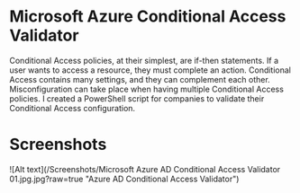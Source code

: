 # Microsoft Azure Conditional Access Validator

Conditional Access policies, at their simplest, are if-then statements. If a user wants to access a resource, they must complete an action. Conditional Access contains many settings, and they can complement each other. Misconfiguration can take place when having multiple Conditional Access policies. I created a PowerShell script for companies to validate their Conditional Access configuration.

# Screenshots

![Alt text](/Screenshots/Microsoft Azure AD Conditional Access Validator 01.jpg.jpg?raw=true "Azure AD Conditional Access Validator")
